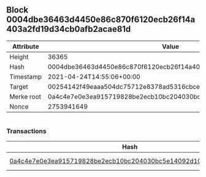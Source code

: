 ## Block 0004dbe36463d4450e86c870f6120ecb26f14a403a2fd19d34cb0afb2acae81d

Attribute | Value
--- | ---
Height | 36365
Hash | 0004dbe36463d4450e86c870f6120ecb26f14a403a2fd19d34cb0afb2acae81d
Timestamp | 2021-04-24T14:55:06+00:00
Target | 00254142f49eaaa504dc75712e8378ad5316cbcead634704b3734b6271167cc4
Merke root | 0a4c4e7e0e3ea915719828be2ecb10bc204030bc5e14092d10fb3067efdf43dc
Nonce | 2753941649

```

```

### Transactions

Hash | Amount
--- | ---
[0a4c4e7e0e3ea915719828be2ecb10bc204030bc5e14092d10fb3067efdf43dc](0a4c4e7e0e3ea915719828be2ecb10bc204030bc5e14092d10fb3067efdf43dc.md) | 10.00000000 SKEPTI 
